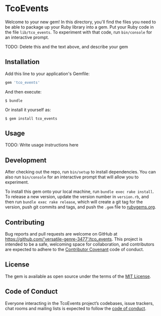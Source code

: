 # TcoEvents

Welcome to your new gem! In this directory, you'll find the files you need to be able to package up your Ruby library into a gem. Put your Ruby code in the file `lib/tco_events`. To experiment with that code, run `bin/console` for an interactive prompt.

TODO: Delete this and the text above, and describe your gem

## Installation

Add this line to your application's Gemfile:

```ruby
gem 'tco_events'
```

And then execute:

    $ bundle

Or install it yourself as:

    $ gem install tco_events

## Usage

TODO: Write usage instructions here

## Development

After checking out the repo, run `bin/setup` to install dependencies. You can also run `bin/console` for an interactive prompt that will allow you to experiment.

To install this gem onto your local machine, run `bundle exec rake install`. To release a new version, update the version number in `version.rb`, and then run `bundle exec rake release`, which will create a git tag for the version, push git commits and tags, and push the `.gem` file to [rubygems.org](https://rubygems.org).

## Contributing

Bug reports and pull requests are welcome on GitHub at https://github.com/'versatile-genre-3477'/tco_events. This project is intended to be a safe, welcoming space for collaboration, and contributors are expected to adhere to the [Contributor Covenant](http://contributor-covenant.org) code of conduct.

## License

The gem is available as open source under the terms of the [MIT License](https://opensource.org/licenses/MIT).

## Code of Conduct

Everyone interacting in the TcoEvents project’s codebases, issue trackers, chat rooms and mailing lists is expected to follow the [code of conduct](https://github.com/'versatile-genre-3477'/tco_events/blob/master/CODE_OF_CONDUCT.md).
